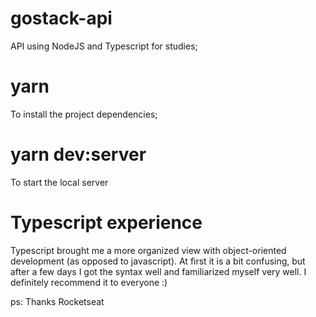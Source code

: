 # gostack-api

API using NodeJS and Typescript for studies;

# yarn

To install the project dependencies;

# yarn dev:server

To start the local server

# Typescript experience

Typescript brought me a more organized view with object-oriented development (as opposed to javascript).
At first it is a bit confusing, but after a few days I got the syntax well and familiarized myself very well. 
I definitely recommend it to everyone :)

ps: Thanks Rocketseat
